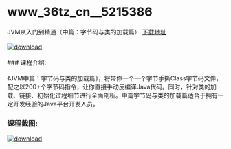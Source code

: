 # www_36tz_cn__5215386
JVM从入门到精通（中篇：字节码与类的加载篇）
[下载地址](http://www.36tz.cn/article/5215386 "下载地址")
<br/></br>[![download](http://36tz.cn/muke_img/2020_09_2-52.png "下载地址")](http://www.36tz.cn/article/5215386 "下载地址")
<br/></br>### 课程介绍:<br/></br>《JVM中篇：字节码与类的加载篇》，将带你一个一个字节手撕Class字节码文件，配之以200+个字节码指令，让你直接手动反编译Java代码。同时，针对类的加载、链接、初始化过程细节进行全面剖析。中篇字节码与类的加载篇适合于拥有一定开发经验的Java平台开发人员。

### 课程截图:
[![download](http://36tz.cn/muke_img/2020_09_1-51.png "下载地址")](http://www.36tz.cn/article/5215386 "下载地址")

